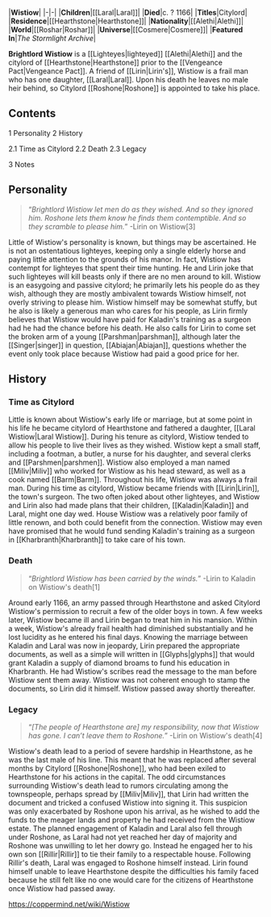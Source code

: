 |**Wistiow**|
|-|-|
|**Children**|[[Laral\|Laral]]|
|**Died**|c. ? 1166|
|**Titles**|Citylord|
|**Residence**|[[Hearthstone\|Hearthstone]]|
|**Nationality**|[[Alethi\|Alethi]]|
|**World**|[[Roshar\|Roshar]]|
|**Universe**|[[Cosmere\|Cosmere]]|
|**Featured In**|*The Stormlight Archive*|

**Brightlord Wistiow** is a [[Lighteyes\|lighteyed]] [[Alethi\|Alethi]] and the citylord of [[Hearthstone\|Hearthstone]] prior to the [[Vengeance Pact\|Vengeance Pact]]. A friend of [[Lirin\|Lirin's]], Wistiow is a frail man who has one daughter, [[Laral\|Laral]]. Upon his death he leaves no male heir behind, so Citylord [[Roshone\|Roshone]] is appointed to take his place.

## Contents

1 Personality
2 History

2.1 Time as Citylord
2.2 Death
2.3 Legacy


3 Notes


## Personality
>“*Brightlord Wistiow let men do as they wished. And so they ignored him. Roshone lets them know he finds them contemptible. And so they scramble to please him.*”
\-Lirin on Wistiow[3]


Little of Wistiow's personality is known, but things may be ascertained. He is not an ostentatious lighteyes, keeping only a single elderly horse and paying little attention to the grounds of his manor. In fact, Wistiow has contempt for lighteyes that spent their time hunting. He and Lirin joke that such lighteyes will kill beasts only if there are no men around to kill.
Wistiow is an easygoing and passive citylord; he primarily lets his people do as they wish, although they are mostly ambivalent towards Wistiow himself, not overly striving to please him. Wistiow himself may be somewhat stuffy, but he also is likely a generous man who cares for his people, as Lirin firmly believes that Wistiow would have paid for Kaladin's training as a surgeon had he had the chance before his death. He also calls for Lirin to come set the broken arm of a young [[Parshman\|parshman]], although later the [[Singer\|singer]] in question, [[Abiajan\|Abiajan]], questions whether the event only took place because Wistiow had paid a good price for her.

## History
### Time as Citylord
Little is known about Wistiow's early life or marriage, but at some point in his life he became citylord of Hearthstone and fathered a daughter, [[Laral Wistiow\|Laral Wistiow]]. During his tenure as citylord, Wistiow tended to allow his people to live their lives as they wished. Wistiow kept a small staff, including a footman, a butler, a nurse for his daughter, and several clerks and [[Parshmen\|parshmen]]. Wistiow also employed a man named [[Miliv\|Miliv]] who worked for Wistiow as his head steward, as well as a cook named [[Barm\|Barm]]. Throughout his life, Wistiow was always a frail man.
During his time as citylord, Wistiow became friends with [[Lirin\|Lirin]], the town's surgeon. The two often joked about other lighteyes, and Wistiow and Lirin also had made plans that their children, [[Kaladin\|Kaladin]] and Laral, might one day wed. House Wistiow was a relatively poor family of little renown, and both could benefit from the connection. Wistiow may even have promised that he would fund sending Kaladin's training as a surgeon in [[Kharbranth\|Kharbranth]] to take care of his town.

### Death
>“*Brightlord Wistiow has been carried by the winds.*”
\-Lirin to Kaladin on Wistiow's death[1]


Around early 1166, an army passed through Hearthstone and asked Citylord Wistiow's permission to recruit a few of the older boys in town. A few weeks later, Wistiow became ill and Lirin began to treat him in his mansion. Within a week, Wistiow's already frail health had diminished substantially and he lost lucidity as he entered his final days. Knowing the marriage between Kaladin and Laral was now in jeopardy, Lirin prepared the appropriate documents, as well as a simple will written in [[Glyphs\|glyphs]] that would grant Kaladin a supply of diamond broams to fund his education in Kharbranth. He had Wistiow's scribes read the message to the man before Wistiow sent them away. Wistiow was not coherent enough to stamp the documents, so Lirin did it himself. Wistiow passed away shortly thereafter.

### Legacy
>“*[The people of Hearthstone are] my responsibility, now that Wistiow has gone. I can’t leave them to Roshone.*”
\-Lirin on Wistiow's death[4]


Wistiow's death lead to a period of severe hardship in Hearthstone, as he was the last male of his line. This meant that he was replaced after several months by Citylord [[Roshone\|Roshone]], who had been exiled to Hearthstone for his actions in the capital. The odd circumstances surrounding Wistiow's death lead to rumors circulating among the townspeople, perhaps spread by [[Miliv\|Miliv]], that Lirin had written the document and tricked a confused Wistiow into signing it. This suspicion was only exacerbated by Roshone upon his arrival, as he wished to add the funds to the meager lands and property he had received from the Wistiow estate. The planned engagement of Kaladin and Laral also fell through under Roshone, as Laral had not yet reached her day of majority and Roshone was unwilling to let her dowry go. Instead he engaged her to his own son [[Rillir\|Rillir]] to tie their family to a respectable house. Following Rillir's death, Laral was engaged to Roshone himself instead. Lirin found himself unable to leave Hearthstone despite the difficulties his family faced because he still felt like no one would care for the citizens of Hearthstone once Wistiow had passed away.



https://coppermind.net/wiki/Wistiow